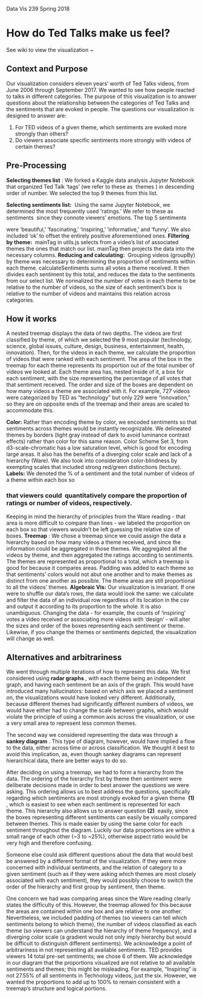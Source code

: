 Data Vis 239
Spring 2018

# How do Ted Talks make us feel?

See wiki to view the visualization ~

## Context and Purpose

Our visualization considers eleven years’ worth of Ted Talks videos, from June 2006 through
September 2017. We wanted to see how people reacted to talks in different categories. The purpose of this
visualization is to answer questions about the relationship between the categories of Ted Talks and the
sentiments that are evoked in people. The questions our visualization is designed to answer are:

1. For TED videos of a given theme, which sentiments are evoked more strongly than others?
2. Do viewers associate specific sentiments more strongly with videos of certain themes?

## Pre-Processing

**Selecting themes list** ​: We forked a Kaggle data analysis Jupyter Notebook that organized Ted Talk ‘tags’ (we refer to these as ​ themes ​) in descending order of number. We selected the top 9 themes from this list.

**Selecting sentiments list:** ​ Using the same Jupyter Notebook, we determined the most frequently used ‘ratings.’ We refer to these as ​ sentiments ​ since they connote viewers’ emotions. The top 5 sentiments

were ‘beautiful,’ ‘fascinating,’ ‘inspiring,’ ‘informative,’ and ‘funny’. We also included ‘ok’ to offset the
entirely positive aforementioned ones.
**Filtering by theme:** ​ mainTag in utils.js selects from a video’s list of associated themes the ones that
match our list. mainTag then projects the data into the necessary columns.
**Reducing and calculating:** ​ Grouping videos (groupBy) by theme was necessary to determining the
proportion of sentiments within each theme. calculateSentiments sums all votes a theme received. It then
divides each sentiment by this total, and reduces the data to the sentiments from our select list. We
normalized the number of votes in each theme to be relative to the number of videos, so the size of each
sentiment’s box is relative to the number of videos and maintains this relation across categories.

## How it works

A nested treemap displays the data of two depths. The videos are first classified by theme, of which we
selected the 9 most popular (technology, science, global issues, culture, design, business, entertainment,
health, innovation). Then, for the videos in each theme, we calculate the proportion of videos that were
ranked with each sentiment.
The area of the box in the treemap for each theme represents its proportion out of the total number of
videos we looked at. Each theme area has, nested inside of it, a box for each sentiment, with the size
representing the percentage of all votes that that sentiment received.
The order and size of the boxes are dependent on how many videos a theme are associated with it. For
example, 727 videos were categorized by TED as “technology” but only 229 were “innovation,” so they
are on opposite ends of the treemap and their areas are scaled to accommodate this.


**Color:** ​Rather than encoding theme by color, we encoded sentiments so that sentiments across themes
would be instantly recognizable. We delineated themes by borders (light gray instead of dark to avoid
luminance contrast effects) rather than color for this same reason. Color Scheme Set 3, from
d3-scale-chromatic has a low saturation level, which is good for encoding large areas. It also has the
benefits of a diverging color scale and lack of a hierarchy (Ware). We also took into consideration
color-blindness by exempting scales that included strong red/green distinctions (lecture).
**Labels:** ​We denoted the % of a sentiment and the total number of videos of a theme within each box so

### that viewers could ​ quantitatively ​compare the proportion of ratings or number of videos, respectively.

Keeping in mind the hierarchy of principles from the Ware reading - that area is more difficult to compare
than lines - we labeled the proportion on each box so that viewers wouldn’t be left guessing the relative
size of boxes.
**Treemap** ​: We chose a treemap since we could assign the data a hierarchy based on how many videos a
theme received, and since the information could be aggregated in those themes. We aggregated all the
videos by theme, and then aggregated the ratings according to sentiments. The themes are represented as
proportional to a total, which a treemap is good for because it compares areas. Padding was added to each
theme so that sentiments’ colors would not abut one another and to make themes as distinct from one
another as possible. The theme areas are still proportional to all the videos’ themes.
**Algebraic Vis:** ​Our visualization is invariant. If one were to shuffle our data’s rows, the data would look
the same: we calculate and filter the data of an individual row regardless of its location in the csv and
output it according to its proportion to the whole. It is also unambiguous. Changing the data - for
example, the counts of ‘inspiring’ votes a video received or associating more videos with ‘design’ - will
alter the sizes and order of the boxes representing each sentiment or theme. Likewise, if you change the
themes or sentiments depicted, the visualization will change as well.

## Alternatives and arbitrariness

We went through multiple iterations of how to represent this data. We first considered using
**radar graphs** ​, with each theme being an independent graph, and having each sentiment be an axis of the
graph. This would have introduced many hallucinators: based on which axis we placed a sentiment on, the
visualizations would have looked very different. Additionally, because different themes had significantly
different numbers of videos, we would have either had to change the scale between graphs, which would
violate the principle of using a common axis across the visualization, or use a very small area to represent
less common themes.

The second way we considered representing the data was through a ​ **sankey diagram** ​. This type
of diagram, however, would have implied a flow to the data, either across time or across classification.
We thought it best to avoid this implication, as, even though sankey diagrams can represent hierarchical
data, there are better ways to do so.

After deciding on using a treemap, we had to form a hierarchy from the data. The ordering of the
hierarchy first by theme then sentiment were deliberate decisions made in order to best answer the
questions we were asking. This ordering allows us to best address the questions, specifically regarding
which sentiments are most strongly evoked for a given theme ​ **(1)** ​, which is easiest to see when each
sentiment is represented for each theme. This hierarchy also allows us to answer question​ **(2)** ​ easily, since
the boxes representing different sentiments can easily be visually compared between themes. This is made
easier by using the same color for each sentiment throughout the diagram. Luckily our data proportions
are within a small range of each other (~3 to ~25%), otherwise aspect ratio would be very high and
therefore confusing.

Someone else could ask different questions about the data that would best be answered by a
different format of the visualization. If they were more concerned with individual sentiments, and the
relation of category to a given sentiment (such as if they were asking which themes are most closely
associated with each sentiment), they would possibly choose to switch the order of the hierarchy and first
group by sentiment, then theme.

One concern we had was comparing areas since the Ware reading clearly states the difficulty of
this. However, the treemap allowed for this because the areas are contained within one box and are
relative to one another. Nevertheless, we included padding of themes (so viewers can tell which
sentiments belong to which theme), the number of videos classified as each theme (so viewers can
understand the hierarchy of theme frequency), and a diverging color scale (a gradient would not only
imply hierarchy but would be difficult to distinguish different sentiments).
We acknowledge a point of arbitrariness in not representing all available sentiments. TED
provides viewers 14 total pre-set sentiments; we chose 6 of them. We acknowledge in our diagram that
the proportions visualized are not relative to all available sentiments and themes; this might be
misleading. For example, “Inspiring” is not 27.55% of all sentiments in Technology videos, just the six.
However, we wanted the proportions to add up to 100% to remain consistent with a treemap’s structure
and logical portions.

